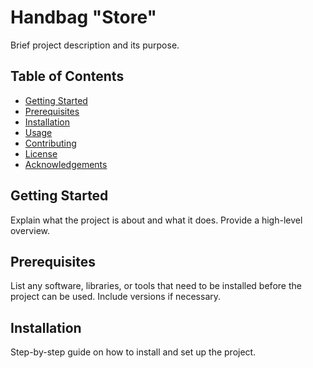 # Handbag "Store"

Brief project description and its purpose.

## Table of Contents
- [Getting Started](#getting-started)
- [Prerequisites](#prerequisites)
- [Installation](#installation)
- [Usage](#usage)
- [Contributing](#contributing)
- [License](#license)
- [Acknowledgements](#acknowledgements)

## Getting Started

Explain what the project is about and what it does. Provide a high-level overview.

## Prerequisites

List any software, libraries, or tools that need to be installed before the project can be used. Include versions if necessary.

## Installation

Step-by-step guide on how to install and set up the project.
